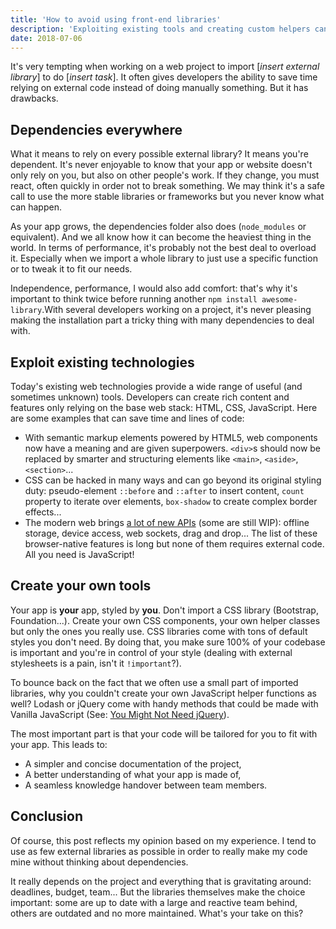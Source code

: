 ```yaml
---
title: 'How to avoid using front-end libraries'
description: 'Exploiting existing tools and creating custom helpers can help dealing with the drawbacks of importing external code.'
date: 2018-07-06
---
```


It's very tempting when working on a web project to import [*insert external library*] to do [*insert task*]. It often gives developers the ability to save time relying on external code instead of doing manually something. But it has drawbacks.

## Dependencies everywhere

What it means to rely on every possible external library? It means you're dependent. It's never enjoyable to know that your app or website doesn't only rely on you, but also on other people's work. If they change, you must react, often quickly in order not to break something. We may think it's a safe call to use the more stable libraries or frameworks but you never know what can happen.

As your app grows, the dependencies folder also does (`node_modules` or equivalent). And we all know how it can become the heaviest thing in the world. In terms of performance, it's probably not the best deal to overload it. Especially when we import a whole library to just use a specific function or to tweak it to fit our needs.

Independence, performance, I would also add comfort: that's why it's important to think twice before running another `npm install awesome-library`.With several developers working on a project, it's never pleasing making the installation part a tricky thing with many dependencies to deal with.

## Exploit existing technologies

Today's existing web technologies provide a wide range of useful (and sometimes unknown) tools. Developers can create rich content and features only relying on the base web stack: HTML, CSS, JavaScript. Here are some examples that can save time and lines of code:

- With semantic markup elements powered by HTML5, web components now have a meaning and are given superpowers. `<div>`s should now be replaced by smarter and structuring elements like `<main>`, `<aside>`, `<section>`...
- CSS can be hacked in many ways and can go beyond its original styling duty: pseudo-element `::before` and `::after` to insert content, `count` property to iterate over elements, `box-shadow` to create complex border effects...
- The modern web brings [a lot of new APIs](https://developer.mozilla.org/en-US/docs/Web/Guide/HTML/HTML5) (some are still WIP): offline storage, device access, web sockets, drag and drop... The list of these browser-native features is long but none of them requires external code. All you need is JavaScript!

## Create your own tools

Your app is **your** app, styled by **you**. Don't import a CSS library (Bootstrap, Foundation...). Create your own CSS components, your own helper classes but only the ones you really use. CSS libraries come with tons of default styles you don't need. By doing that, you make sure 100% of your codebase is important and you're in control of your style (dealing with external stylesheets is a pain, isn't it `!important`?).

To bounce back on the fact that we often use a small part of imported libraries, why you couldn't create your own JavaScript helper functions as well? Lodash or jQuery come with handy methods that could be made with Vanilla JavaScript (See: [You Might Not Need jQuery](http://youmightnotneedjquery.com/)).

The most important part is that your code will be tailored for you to fit with your app. This leads to:

- A simpler and concise documentation of the project,
- A better understanding of what your app is made of,
- A seamless knowledge handover between team members.

## Conclusion

Of course, this post reflects my opinion based on my experience. I tend to use as few external libraries as possible in order to really make my code mine without thinking about dependencies.

It really depends on the project and everything that is gravitating around: deadlines, budget, team... But the libraries themselves make the choice important: some are up to date with a large and reactive team behind, others are outdated and no more maintained. What's your take on this?
